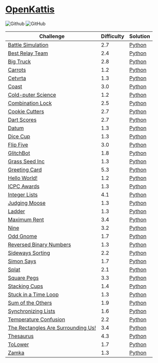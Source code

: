 # [OpenKattis](https://open.kattis.com/)

![Github](https://img.shields.io/badge/languages-python-green.svg?longCache=true&style=for-the-badge)
![GitHub](https://img.shields.io/github/license/mashape/apistatus.svg?style=for-the-badge)

|  Challenge      | Difficulty      | Solution        |
| --------------- | --------------- | --------------- |
[Battle Simulation](https://open.kattis.com/problems/battlesimulation) | 2.7 | [Python](./Python/battlesimulation.py)
[Best Relay Team](https://open.kattis.com/problems/bestrelayteam) | 2.4 | [Python](./Python/bestrelayteam.py)
[Big Truck](https://open.kattis.com/problems/bigtruck) | 2.8 | [Python](./Python/bigtruck.py)
[Carrots](https://open.kattis.com/problems/carrots) | 1.2 | [Python](./Python/carrots.py)
[Cetvrta](https://open.kattis.com/problems/cetvrta) | 1.3 | [Python](./Python/cetvrta.py)
[Coast](https://open.kattis.com/problems/coast) | 3.0 | [Python](./Python/coast.py)
[Cold-puter Science](https://open.kattis.com/problems/cold) | 1.2 | [Python](./Python/cold.py)
[Combination Lock](https://open.kattis.com/contests/akxgwd/problems/combinationlock) | 2.5 | [Python](./Python/combinationlock.py)
[Cookie Cutters](https://open.kattis.com/problems/cookiecutter) | 2.7 | [Python](./Python/cookiecutter.py)
[Dart Scores](https://open.kattis.com/problems/dartscores) | 2.7 | [Python](./Python/dartscores.py)
[Datum](https://open.kattis.com/problems/datum) | 1.3 | [Python](./Python/datum.py)
[Dice Cup](https://open.kattis.com/problems/dicecup) | 1.3 | [Python](./Python/dicecup.py)
[Flip Five](https://open.kattis.com/problems/flipfive) | 3.0 | [Python](./Python/flipfive.py)
[GlitchBot](https://open.kattis.com/problems/glitchbot) | 1.8 | [Python](./Python/glitchbot.py)
[Grass Seed Inc](https://open.kattis.com/problems/grassseed) | 1.3 | [Python](./Python/grassseed.py)
[Greeting Card](https://open.kattis.com/problems/greetingcard) | 5.3 | [Python](./Python/greetingcard.py)
[Hello World!](https://open.kattis.com/problems/hello) | 1.2 | [Python](./Python/hello.py)
[ICPC Awards](https://open.kattis.com/problems/icpcawards) | 1.3 | [Python](./Python/icpcawards.py)
[Integer Lists](https://open.kattis.com/problems/integerlists) | 4.1 | [Python](./Python/integerlists.py)
[Judging Moose](https://open.kattis.com/problems/judgingmoose) | 1.3 | [Python](./Python/judgingmoose.py)
[Ladder](https://open.kattis.com/problems/ladder) | 1.3 | [Python](./Python/ladder.py)
[Maximum Rent](https://open.kattis.com/problems/maximumrent) | 3.4 | [Python](./Python/maximumrent.py)
[Nine](https://open.kattis.com/problems/nine) | 3.2 | [Python](./Python/nine.py)
[Odd Gnome](https://open.kattis.com/problems/oddgnome) | 1.7 | [Python](./Python/odd-gnome.py)
[Reversed Binary Numbers](https://open.kattis.com/problems/reversebinary) | 1.3 | [Python](./Python/reversebinary.py)
[Sideways Sorting](https://open.kattis.com/problems/sidewayssorting) | 2.2 | [Python](./Python/sidewayssorting.py)
[Simon Says](https://open.kattis.com/problems/simonsays) | 1.7 | [Python](./Python/simonsays.py)
[Splat](https://open.kattis.com/problems/splat) | 2.1 | [Python](./Python/splat.py)
[Square Pegs](https://open.kattis.com/problems/squarepegs) | 3.3 | [Python](./Python/squarepegs.py)
[Stacking Cups](https://open.kattis.com/problems/cups) | 1.4 | [Python](./Python/cups.py)
[Stuck in a Time Loop](https://open.kattis.com/problems/timeloop) | 1.3 | [Python](./Python/timeloop.py)
[Sum of the Others](https://open.kattis.com/problems/sumoftheothers) | 1.9 | [Python](./Python/sumoftheothers.py)
[Synchronizing Lists](https://open.kattis.com/problems/synchronizinglists) | 1.6 | [Python](./Python/synchronizinglists.py)
[Temperature Confusion](https://open.kattis.com/problems/temperatureconfusion) | 2.2 | [Python](./Python/temperatureconfusion.py)
[The Rectangles Are Surrounding Us!](https://open.kattis.com/problems/rectanglesurrounding) | 3.4 | [Python](./Python/rectanglesurrounding.py)
[Thesaurus](https://open.kattis.com/problems/thesaurus) | 4.3 | [Python](./Python/thesaurus.py)
[ToLower](https://open.kattis.com/problems/tolower) | 1.7 | [Python](./Python/tolower.py)
[Zamka](https://open.kattis.com/problems/zamka) | 1.3 | [Python](./Python/zamka.py)
